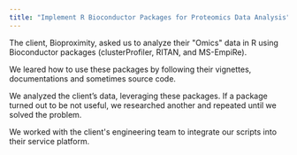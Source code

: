 ```yaml
---
title: "Implement R Bioconductor Packages for Proteomics Data Analysis"
---
```


The client, Bioproximity, asked us to analyze their "Omics" data in R using Bioconductor packages (clusterProfiler, RITAN, and MS-EmpiRe).

We leared how to use these packages by following their vignettes, documentations and sometimes source code.

We analyzed the client’s data, leveraging these packages. If a package turned out to be not useful, we researched another and repeated until we solved the problem.

We worked with the client's engineering team to integrate our scripts into their service platform.